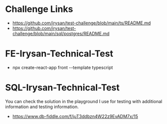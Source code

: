 # Challenge Links

- https://github.com/irysan/test-challenge/blob/main/ts/README.md
- https://github.com/irysan/test-challenge/blob/main/sql/postgres/README.md

# FE-Irysan-Technical-Test

- npx create-react-app front --template typescript

# SQL-Irysan-Technical-Test

You can check the solution in the playground I use for testing with additional information and testing information.

- https://www.db-fiddle.com/f/juT3ddbzn4W22z9EvADM7x/15